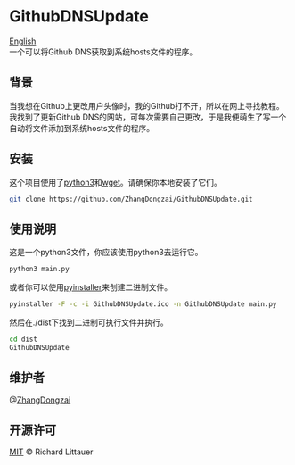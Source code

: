 # GithubDNSUpdate
[English](README.md)  
一个可以将Github DNS获取到系统hosts文件的程序。

## 背景
当我想在Github上更改用户头像时，我的Github打不开，所以在网上寻找教程。我找到了更新Github DNS的网站，可每次需要自己更改，于是我便萌生了写一个自动将文件添加到系统hosts文件的程序。

## 安装
这个项目使用了[python3](https://python.org)和[wget](https://www.gnu.org/software/wget/)。请确保你本地安装了它们。
 
```sh
git clone https://github.com/ZhangDongzai/GithubDNSUpdate.git
```

## 使用说明
这是一个python3文件，你应该使用python3去运行它。

```sh
python3 main.py
```

或者你可以使用[pyinstaller](http://www.pyinstaller.org/)来创建二进制文件。

```sh
pyinstaller -F -c -i GithubDNSUpdate.ico -n GithubDNSUpdate main.py
```

然后在./dist下找到二进制可执行文件并执行。

```sh
cd dist
GithubDNSUpdate
```

## 维护者
@[ZhangDongzai](https://github.com/ZhangDongzai)

## 开源许可
[MIT](LICENSE) © Richard Littauer
